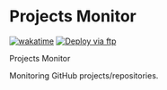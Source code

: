 # Projects Monitor

[![wakatime](https://wakatime.com/badge/github/guibranco/Projects-Monitor.svg)](https://wakatime.com/badge/github/guibranco/Projects-Monitor)
[![Deploy via ftp](https://github.com/guibranco/Projects-Monitor/actions/workflows/deploy.yml/badge.svg)](https://github.com/guibranco/Projects-Monitor/actions/workflows/deploy.yml)

Projects Monitor

Monitoring GitHub projects/repositories.
